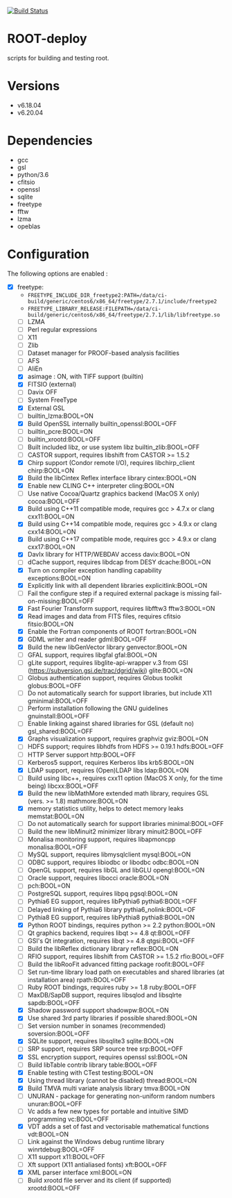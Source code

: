 [![Build Status](http://ci.sagrid.ac.za/buildStatus/icon?job=root-deploy)](http://ci.sagrid.ac.za/job/root-deploy)

# ROOT-deploy

scripts for building and testing root.

# Versions

  * v6.18.04
  * v6.20.04

# Dependencies

  *   gcc
  *   gsl
  *   python/3.6
  *   cfitsio
  *   openssl
  *   sqlite
  *   freetype
  *   fftw
  *   lzma
  *   opeblas


# Configuration
 
The following options are enabled :

  - [x] freetype:
    - `FREETYPE_INCLUDE_DIR_freetype2:PATH=/data/ci-build/generic/centos6/x86_64/freetype/2.7.1/include/freetype2`
    -  `FREETYPE_LIBRARY_RELEASE:FILEPATH=/data/ci-build/generic/centos6/x86_64/freetype/2.7.1/lib/libfreetype.so`
    - [ ] LZMA
    - [ ] Perl regular expressions
    - [ ] X11
    - [ ] Zlib
    - [ ] Dataset manager for PROOF-based analysis facilities
    - [ ] AFS
    - [ ] AliEn
    - [X] asimage : ON, with TIFF support (builtin)
    - [x] FITSIO (external)
    - [ ] Davix OFF
    - [ ] System FreeType
    - [x] External GSL
    - [ ] builtin_lzma:BOOL=ON
    - [x] Build OpenSSL internally builtin_openssl:BOOL=OFF
    - [ ] builtin_pcre:BOOL=ON
    - [ ] builtin_xrootd:BOOL=OFF
    - [ ] Built included libz, or use system libz builtin_zlib:BOOL=OFF
    - [ ] CASTOR support, requires libshift from CASTOR >= 1.5.2
    - [x] Chirp support (Condor remote I/O), requires libchirp_client chirp:BOOL=ON
    - [x] Build the libCintex Reflex interface library cintex:BOOL=ON
    - [x] Enable new CLING C++ interpreter cling:BOOL=ON
    - [ ] Use native Cocoa/Quartz graphics backend (MacOS X only) cocoa:BOOL=OFF
    - [x] Build using C++11 compatible mode, requires gcc > 4.7.x or clang cxx11:BOOL=ON
    - [x] Build using C++14 compatible mode, requires gcc > 4.9.x or clang cxx14:BOOL=ON
    - [x] Build using C++17 compatible mode, requires gcc > 4.9.x or clang cxx17:BOOL=ON
    - [x] DavIx library for HTTP/WEBDAV access davix:BOOL=ON
    - [ ] dCache support, requires libdcap from DESY dcache:BOOL=ON
    - [x] Turn on compiler exception handling capability exceptions:BOOL=ON
    - [x]  Explicitly link with all dependent libraries explicitlink:BOOL=ON
    - [ ] Fail the configure step if a required external package is missing fail-on-missing:BOOL=OFF
    - [x] Fast Fourier Transform support, requires libfftw3 fftw3:BOOL=ON
    - [x] Read images and data from FITS files, requires cfitsio fitsio:BOOL=ON
    - [x] Enable the Fortran components of ROOT fortran:BOOL=ON
    - [x] GDML writer and reader gdml:BOOL=OFF
    - [x] Build the new libGenVector library genvector:BOOL=ON
    - [ ] GFAL support, requires libgfal gfal:BOOL=ON
    - [ ] gLite support, requires libglite-api-wrapper v.3 from GSI (https://subversion.gsi.de/trac/dgrid/wiki) glite:BOOL=ON
    - [ ] Globus authentication support, requires Globus toolkit globus:BOOL=OFF
    - [ ] Do not automatically search for support libraries, but include X11 gminimal:BOOL=OFF
    - [ ] Perform installation following the GNU guidelines gnuinstall:BOOL=OFF
    - [ ] Enable linking against shared libraries for GSL (default no) gsl_shared:BOOL=OFF
    - [x] Graphs visualization support, requires graphviz gviz:BOOL=ON
    - [ ] HDFS support; requires libhdfs from HDFS >= 0.19.1 hdfs:BOOL=OFF
    - [ ] HTTP Server support http:BOOL=OFF
    - [ ]  Kerberos5 support, requires Kerberos libs krb5:BOOL=ON
    - [x] LDAP support, requires (Open)LDAP libs ldap:BOOL=ON
    - [ ] Build using libc++, requires cxx11 option (MacOS X only, for the time being) libcxx:BOOL=OFF
    - [x] Build the new libMathMore extended math library, requires GSL (vers. >= 1.8) mathmore:BOOL=ON
    - [x]  memory statistics utility, helps to detect memory leaks memstat:BOOL=ON
    - [ ] Do not automatically search for support libraries minimal:BOOL=OFF
    - [ ] Build the new libMinuit2 minimizer library minuit2:BOOL=OFF
    - [ ] Monalisa monitoring support, requires libapmoncpp monalisa:BOOL=OFF
    - [ ] MySQL support, requires libmysqlclient mysql:BOOL=ON
    - [ ] ODBC support, requires libiodbc or libodbc odbc:BOOL=ON
    - [ ] OpenGL support, requires libGL and libGLU opengl:BOOL=ON
    - [ ] Oracle support, requires libocci oracle:BOOL=ON
    - [ ]  pch:BOOL=ON
    - [ ] PostgreSQL support, requires libpq pgsql:BOOL=ON
    - [ ] Pythia6 EG support, requires libPythia6 pythia6:BOOL=OFF
    - [ ] Delayed linking of Pythia6 library pythia6_nolink:BOOL=OF
    - [ ] Pythia8 EG support, requires libPythia8 pythia8:BOOL=ON
    - [x] Python ROOT bindings, requires python >= 2.2 python:BOOL=ON
    - [ ] Qt graphics backend, requires libqt >= 4.8 qt:BOOL=OFF
    - [ ] GSI's Qt integration, requires libqt >= 4.8 qtgsi:BOOL=OFF
    - [ ] Build the libReflex dictionary library reflex:BOOL=ON
    - [ ] RFIO support, requires libshift from CASTOR >= 1.5.2 rfio:BOOL=OFF
    - [ ] Build the libRooFit advanced fitting package roofit:BOOL=OFF
    - [ ] Set run-time library load path on executables and shared libraries (at installation area) rpath:BOOL=OFF
    - [ ] Ruby ROOT bindings, requires ruby >= 1.8 ruby:BOOL=OFF
    - [ ] MaxDB/SapDB support, requires libsqlod and libsqlrte sapdb:BOOL=OFF
    - [x] Shadow password support shadowpw:BOOL=ON
    - [x] Use shared 3rd party libraries if possible shared:BOOL=ON
    - [ ] Set version number in sonames (recommended) soversion:BOOL=OFF
    - [x] SQLite support, requires libsqlite3 sqlite:BOOL=ON
    - [ ] SRP support, requires SRP source tree srp:BOOL=OFF
    - [x] SSL encryption support, requires openssl ssl:BOOL=ON
    - [ ] Build libTable contrib library table:BOOL=OFF
    - [x] Enable testing with CTest testing:BOOL=ON
    - [x] Using thread library (cannot be disabled) thread:BOOL=ON
    - [x]  Build TMVA multi variate analysis library tmva:BOOL=ON
    - [ ] UNURAN - package for generating non-uniform random numbers unuran:BOOL=OFF
    - [ ] Vc adds a few new types for portable and intuitive SIMD programming vc:BOOL=OFF
    - [x] VDT adds a set of fast and vectorisable mathematical functions vdt:BOOL=ON
    - [ ] Link against the Windows debug runtime library winrtdebug:BOOL=OFF
    - [ ] X11 support x11:BOOL=OFF
    - [ ] Xft support (X11 antialiased fonts) xft:BOOL=OFF
    - [x] XML parser interface xml:BOOL=ON
    - [ ] Build xrootd file server and its client (if supported) xrootd:BOOL=OFF
